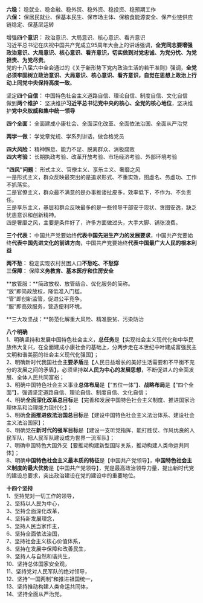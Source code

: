 **六稳：** 稳就业、稳金融、稳外贸、稳外资、稳投资、稳预期工作  
**六保：** 保居民就业、保基本民生、保市场主体、保粮食能源安全、保产业链供应链稳定、保基层运转 

增强**四个意识：**  政治意识、大局意识、核心意识、看齐意识  
习近平总书记在庆祝中国共产党成立95周年大会上的讲话强调，**全党同志要增强政治意识、大局意识、核心意识、看齐意识，切实做到对党忠诚、为党分忧、为党担责、为党尽责**。    
党的十八届六中全会通过的《关于新形势下党内政治生活的若干准则》强调，**全党必须牢固树立政治意识、大局意识、核心意识、看齐意识，自觉在思想上政治上行动上同党中央保持高度一致**。  

坚定**四个自信：**  中国特色社会主义道路自信、理论自信、制度自信、文化自信  
做到**两个维护：**  坚决维护**习近平总书记党中央的核心、全党的核心地位**，坚决维护**党中央权威和集中统一领导**  

**四个全面：**  全面建成小康社会、全面深化改革、全面依法治国、全面从严治党  

**两学一做：**  学党章党规、学系列讲话，做合格党员  

**四大风险：** 精神懈怠、能力不足、脱离群众、消极腐败  
**四大考验：** 长期执政考验、改革开放考验、市场经济考验、外部环境考验  

**“四风”问题：** 形式主义、官僚主义、享乐主义、奢靡之风  
一是形式主义，群众反映最突出的是追求形式、不重实效，图虚名、务虚功、工作不抓落实。  
二是官僚主义，群众最不满意的是办事推诿扯皮多，效率低下，不作为、不负责任。  
三是享乐主义，基层和群众反映最多的是一些领导干部安于现状、贪图安逸，缺乏忧患意识和创新精神。  
四是奢靡之风，主要是条件好了，许多方面做过头，大手大脚、铺张浪费。

**三个代表：** 中国共产党要始终**代表中国先进生产力的发展要求**，中国共产党要始终**代表中国先进文化的前进方向**，中国共产党要始终**代表中国最广大人民的根本利益**   
 
**两不愁：** 稳定实现农村贫困人口**不愁吃、不愁穿**  
**三保障：** 保障**义务教育、基本医疗和住房安全**

**放管服：**简政放权、放管结合、优化服务的简称。  
“放”即简政放权，降低准入门槛。   
“管”即创新监管，促进公平竞争。  
“服”即高效服务，营造便利环境。  

**三大攻坚战：**防范化解重大风险、精准脱贫、污染防治  

**八个明确**  
1、明确坚持和发展中国特色社会主义，**总任务**是【实现社会主义现代化和中华民族伟大复兴，在全面建成小康社会的基础上，分两步走在本世纪中叶建成富强民主文明和谐美丽的社会主义现代化强国】；  
2、明确新时代我国社会**主要矛盾**是【人民日益增长的美好生活需要和不平衡不充分的发展之间的矛盾】，必须坚持**以人民为中心的发展思想**，不断促进人的全面发展、全体人民共同富裕；  
3、明确中国特色社会主义事业**总体布局**是【“五位一体”】、**战略布局**是【“四个全面”】，强调坚定道路自信、理论自信、制度自信、文化自信；  
4、明确**全面深化改革总目标**是【完善和发展中国特色社会主义制度、推进国家治理体系和治理能力现代化】；  
5、明确**全面推进依法治国总目标**是【建设中国特色社会主义法治体系、建设社会主义法治国家】；  
6、明确党在**新时代的强军目标**是【建设一支听党指挥、能打胜仗、作风优良的人民军队，把人民军队建设成为世界一流军队】；  
7、明确中国特色大国外交【要推动构建新型国际关系，推动构建人类命运共同体】；  
8、明确**中国特色社会主义最本质的特征**是【中国共产党领导】，**中国特色社会主义制度的最大优势**是【中国共产党领导】，党是最高政治领导力量，提出新时代党的建设总要求，突出政治建设在党的建设中的重要地位。

**十四个坚持**  
1、坚持党对一切工作的领导，  
2、坚持以人民为中心，  
3、坚持全面深化改革，  
4、坚持新发展理念，  
5、坚持人民当家作主，  
6、坚持全面依法治国，  
7、坚持社会主义核心价值体系，  
8、坚持在发展中保障和改善民生，  
9、坚持人与自然和谐共生，  
10、坚持总体国家安全观，  
11、坚持党对人民军队的绝对领导，  
12、坚持“一国两制”和推进祖国统一，  
13、坚持推动构建人类命运共同体，  
14、坚持全面从严治党。  